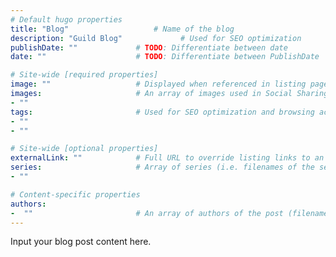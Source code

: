 ```yaml
---
# Default hugo properties
title: "Blog"                   # Name of the blog
description: "Guild Blog"             # Used for SEO optimization
publishDate: ""             # TODO: Differentiate between date
date: ""                    # TODO: Differentiate between PublishDate

# Site-wide [required properties]
image: ""                   # Displayed when referenced in listing pages
images:                     # An array of images used in Social Sharing
- ""
tags:                       # Used for SEO optimization and browsing across the site.
- ""
- ""

# Site-wide [optional properties]
externalLink: ""            # Full URL to override listing links to an external page
series:                     # Array of series (i.e. filenames of the series this is a part of)
- ""

# Content-specific properties
authors:
-  ""                       # An array of authors of the post (filenames in authors).
---
```

Input your blog post content here.
